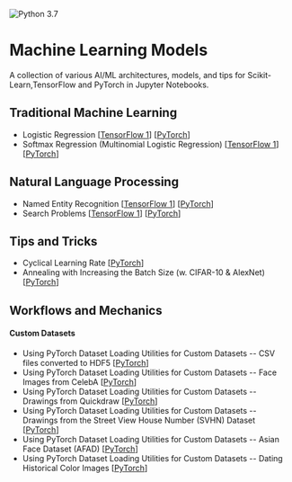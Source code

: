 ![Python 3.7](https://img.shields.io/badge/Python-3.7-blue.svg)

# Machine Learning Models

A collection of various AI/ML architectures, models, and tips for Scikit-Learn,TensorFlow and PyTorch in Jupyter Notebooks.

## Traditional Machine Learning

- Logistic Regression [[TensorFlow 1](https://www.youtube.com/watch?v=ftY1tlfq8mc)] [[PyTorch](https://www.youtube.com/watch?v=ECHX1s0Kk-o)]
- Softmax Regression (Multinomial Logistic Regression) [[TensorFlow 1](tensorflow1_ipynb/basic-ml/softmax-regression.ipynb)] [[PyTorch](pytorch_ipynb/basic-ml/softmax-regression.ipynb)]

## Natural Language Processing

- Named Entity Recognition [[TensorFlow 1](tensorflow1_ipynb/mlp/mlp-basic.ipynb)] [[PyTorch](pytorch_ipynb/mlp/mlp-basic.ipynb)]
- Search Problems [[TensorFlow 1](tensorflow1_ipynb/mlp/mlp-dropout.ipynb)] [[PyTorch](pytorch_ipynb/mlp/mlp-dropout.ipynb)]



## Tips and Tricks

- Cyclical Learning Rate [[PyTorch](pytorch_ipynb/tricks/cyclical-learning-rate.ipynb)]
- Annealing with Increasing the Batch Size (w. CIFAR-10 & AlexNet) [[PyTorch](pytorch_ipynb/tricks/cnn-alexnet-cifar10-batchincrease.ipynb)]



## Workflows and Mechanics

#### Custom Datasets

- Using PyTorch Dataset Loading Utilities for Custom Datasets -- CSV files converted to HDF5 [[PyTorch](pytorch_ipynb/mechanics/custom-data-loader-csv.ipynb)]
- Using PyTorch Dataset Loading Utilities for Custom Datasets -- Face Images from CelebA [[PyTorch](pytorch_ipynb/mechanics/custom-data-loader-celeba.ipynb)]
- Using PyTorch Dataset Loading Utilities for Custom Datasets -- Drawings from Quickdraw [[PyTorch](pytorch_ipynb/mechanics/custom-data-loader-quickdraw.ipynb)]
- Using PyTorch Dataset Loading Utilities for Custom Datasets -- Drawings from the Street View House Number (SVHN) Dataset [[PyTorch](pytorch_ipynb/mechanics/custom-data-loader-svhn.ipynb)]
- Using PyTorch Dataset Loading Utilities for Custom Datasets -- Asian Face Dataset (AFAD) [[PyTorch](pytorch_ipynb/mechanics/custom-data-loader-afad.ipynb)]
- Using PyTorch Dataset Loading Utilities for Custom Datasets -- Dating Historical Color Images [[PyTorch](pytorch_ipynb/mechanics/custom-data-loader_dating-historical-color-images.ipynb)]

